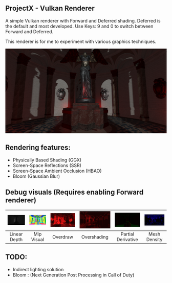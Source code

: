 ## ProjectX - Vulkan Renderer
A simple Vulkan renderer with Forward and Deferred shading.
Deferred is the default and most developed. Use Keys: 9 and 0 to switch between Forward and Deferred.

This renderer is for me to experiment with various graphics techniques.

![Hero Image](showcase/hero.png)

## Rendering features: 
* Physically Based Shading (GGX)
* Screen-Space Reflections (SSR)
* Screen-Space Ambient Occlusion (HBAO)
* Bloom (Gaussian Blur)

## Debug visuals (Requires enabling Forward renderer)

| ![](showcase/linear_depth.png) | ![](showcase/mip_visual.png) | ![](showcase/overdraw.png) | ![](showcase/overshading.png) | ![](showcase/pd.png)  | ![](showcase/mesh_density.png) |
|:-----------------------------:|:----------------------------:|:---------------------------:|:-----------------------------:|:---------------------:| :-----------------------------:|
| Linear Depth                  | Mip Visual                   | Overdraw                    | Overshading                   | Partial Derivative    | Mesh Density                   |

## TODO:
* Indirect lighting solution 
* Bloom : (Next Generation Post Processing in Call of Duty)
